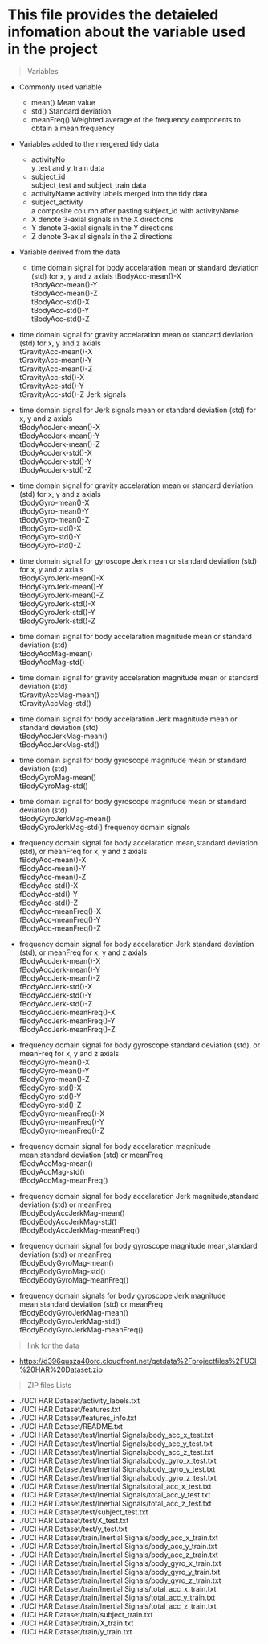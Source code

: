 # This file provides the detaieled infomation about the variable used in the project

> Variables
* Commonly used variable
  + mean()
         Mean value                                                                                                                                                                                                                                                                                                                                                                                                                                                                                                                                                                         
  + std()
         Standard deviation  
  + meanFreq()
         Weighted average of the frequency components to obtain a mean frequency        

* Variables added to the mergered tidy data
  + activityNo  
          y_test and y_train data  
  + subject_id  
          subject_test and subject_train data                     
  + activityName 
          activity labels merged into the tidy data                   
  + subject_activity  
          a composite column after pasting subject_id with activityName 
  + X
          denote 3-axial signals in the X directions   
  + Y
          denote 3-axial signals in the Y directions  
  + Z
          denote 3-axial signals in the Z directions           

* Variable derived from the data
  + time domain signal for body accelaration mean or standard deviation (std) for x, y and z axials
      tBodyAcc-mean()-X               
      tBodyAcc-mean()-Y               
      tBodyAcc-mean()-Z              
      tBodyAcc-std()-X                
      tBodyAcc-std()-Y                
      tBodyAcc-std()-Z      

 + time domain signal for gravity accelaration mean or standard deviation (std) for x, y and z axials          
     tGravityAcc-mean()-X           
     tGravityAcc-mean()-Y           
     tGravityAcc-mean()-Z           
     tGravityAcc-std()-X             
     tGravityAcc-std()-Y            
     tGravityAcc-std()-Z   Jerk signals

 + time domain signal for Jerk signals mean or standard deviation (std) for x, y and z axials           
    tBodyAccJerk-mean()-X           
    tBodyAccJerk-mean()-Y           
    tBodyAccJerk-mean()-Z          
    tBodyAccJerk-std()-X           
    tBodyAccJerk-std()-Y           
    tBodyAccJerk-std()-Z   

 + time domain signal for gravity accelaration mean or standard deviation (std) for x, y and z axials            
     tBodyGyro-mean()-X             
     tBodyGyro-mean()-Y              
     tBodyGyro-mean()-Z              
     tBodyGyro-std()-X               
     tBodyGyro-std()-Y              
     tBodyGyro-std()-Z   

 + time domain signal for gyroscope Jerk mean or standard deviation (std) for x, y and z axials               
    tBodyGyroJerk-mean()-X          
    tBodyGyroJerk-mean()-Y          
    tBodyGyroJerk-mean()-Z         
    tBodyGyroJerk-std()-X           
    tBodyGyroJerk-std()-Y           
    tBodyGyroJerk-std()-Z    

 + time domain signal for body accelaration magnitude mean or standard deviation (std)            
    tBodyAccMag-mean()             
    tBodyAccMag-std()   

+ time domain signal for gravity accelaration magnitude mean or standard deviation (std)                   
    tGravityAccMag-mean()           
    tGravityAccMag-std()   

+ time domain signal for body accelaration Jerk magnitude mean or standard deviation (std)              
    tBodyAccJerkMag-mean()         
    tBodyAccJerkMag-std()  

+ time domain signal for body gyroscope magnitude mean or standard deviation (std)  
    tBodyGyroMag-mean()             
    tBodyGyroMag-std() 

+ time domain signal for body gyroscope magnitude mean or standard deviation (std)               
    tBodyGyroJerkMag-mean()        
    tBodyGyroJerkMag-std()    frequency domain signals

+ frequency domain signal for body accelaration mean,standard deviation (std), or meanFreq for x, y and z axials      
    fBodyAcc-mean()-X               
    fBodyAcc-mean()-Y               
    fBodyAcc-mean()-Z              
    fBodyAcc-std()-X                
    fBodyAcc-std()-Y                
    fBodyAcc-std()-Z   
    fBodyAcc-meanFreq()-X          
    fBodyAcc-meanFreq()-Y           
    fBodyAcc-meanFreq()-Z 

+ frequency domain signal for body accelaration Jerk standard deviation (std), or meanFreq for x, y and z axials           
    fBodyAccJerk-mean()-X           
    fBodyAccJerk-mean()-Y          
    fBodyAccJerk-mean()-Z           
    fBodyAccJerk-std()-X            
    fBodyAccJerk-std()-Y            
    fBodyAccJerk-std()-Z  
    fBodyAccJerk-meanFreq()-X       
    fBodyAccJerk-meanFreq()-Y       
    fBodyAccJerk-meanFreq()-Z  

+ frequency domain signal for body gyroscope standard deviation (std), or meanFreq for x, y and z axials            
    fBodyGyro-mean()-X             
    fBodyGyro-mean()-Y              
    fBodyGyro-mean()-Z              
    fBodyGyro-std()-X               
    fBodyGyro-std()-Y              
    fBodyGyro-std()-Z  
    fBodyGyro-meanFreq()-X          
    fBodyGyro-meanFreq()-Y          
    fBodyGyro-meanFreq()-Z   

+ frequency domain signal for body accelaration magnitude mean,standard deviation (std) or meanFreq                  
    fBodyAccMag-mean()              
    fBodyAccMag-std()  
    fBodyAccMag-meanFreq() 

+ frequency domain signal for body accelaration Jerk magnitude,standard deviation (std) or meanFreq              
    fBodyBodyAccJerkMag-mean()     
    fBodyBodyAccJerkMag-std()       
    fBodyBodyAccJerkMag-meanFreq()  

+ frequency domain signal for body gyroscope magnitude mean,standard deviation (std) or meanFreq  
    fBodyBodyGyroMag-mean()         
    fBodyBodyGyroMag-std()         
    fBodyBodyGyroMag-meanFreq()  

+ frequency domain signals for body gyroscope Jerk magnitude mean,standard deviation (std) or meanFreq               
    fBodyBodyGyroJerkMag-mean()     
    fBodyBodyGyroJerkMag-std()      
    fBodyBodyGyroJerkMag-meanFreq()


> link for the data
* https://d396qusza40orc.cloudfront.net/getdata%2Fprojectfiles%2FUCI%20HAR%20Dataset.zip 
 
> ZIP files Lists
* ./UCI HAR Dataset/activity_labels.txt                          
* ./UCI HAR Dataset/features.txt                                
* ./UCI HAR Dataset/features_info.txt                            
* ./UCI HAR Dataset/README.txt                                  
* ./UCI HAR Dataset/test/Inertial Signals/body_acc_x_test.txt    
* ./UCI HAR Dataset/test/Inertial Signals/body_acc_y_test.txt   
* ./UCI HAR Dataset/test/Inertial Signals/body_acc_z_test.txt    
* ./UCI HAR Dataset/test/Inertial Signals/body_gyro_x_test.txt  
* ./UCI HAR Dataset/test/Inertial Signals/body_gyro_y_test.txt   
* ./UCI HAR Dataset/test/Inertial Signals/body_gyro_z_test.txt  
* ./UCI HAR Dataset/test/Inertial Signals/total_acc_x_test.txt   
* ./UCI HAR Dataset/test/Inertial Signals/total_acc_y_test.txt  
* ./UCI HAR Dataset/test/Inertial Signals/total_acc_z_test.txt   
* ./UCI HAR Dataset/test/subject_test.txt                       
* ./UCI HAR Dataset/test/X_test.txt                              
* ./UCI HAR Dataset/test/y_test.txt                             
* ./UCI HAR Dataset/train/Inertial Signals/body_acc_x_train.txt  
* ./UCI HAR Dataset/train/Inertial Signals/body_acc_y_train.txt 
* ./UCI HAR Dataset/train/Inertial Signals/body_acc_z_train.txt  
* ./UCI HAR Dataset/train/Inertial Signals/body_gyro_x_train.txt
* ./UCI HAR Dataset/train/Inertial Signals/body_gyro_y_train.txt 
* ./UCI HAR Dataset/train/Inertial Signals/body_gyro_z_train.txt
* ./UCI HAR Dataset/train/Inertial Signals/total_acc_x_train.txt 
* ./UCI HAR Dataset/train/Inertial Signals/total_acc_y_train.txt
* ./UCI HAR Dataset/train/Inertial Signals/total_acc_z_train.txt 
* ./UCI HAR Dataset/train/subject_train.txt                     
* ./UCI HAR Dataset/train/X_train.txt                            
* ./UCI HAR Dataset/train/y_train.txt   
